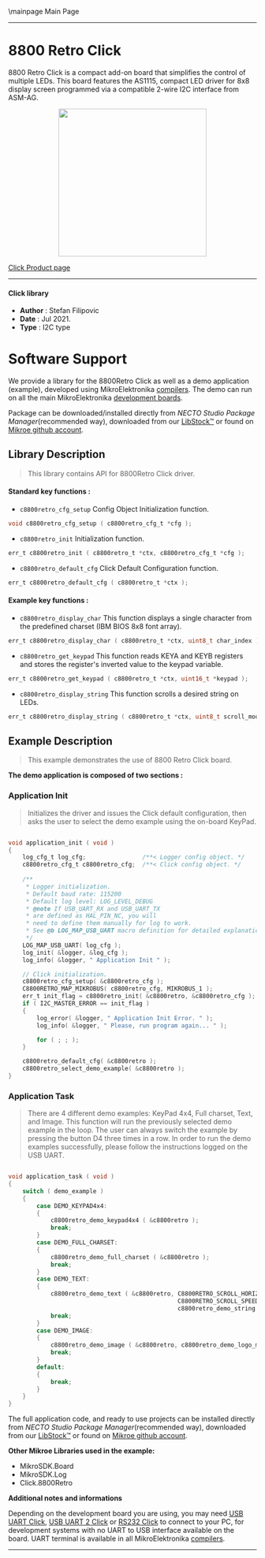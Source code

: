 \mainpage Main Page

---
# 8800 Retro Click

8800 Retro Click is a compact add-on board that simplifies the control of multiple LEDs. This board features the AS1115, compact LED driver for 8x8 display screen programmed via a compatible 2-wire I2C interface from ASM-AG.

<p align="center">
  <img src="https://download.mikroe.com/images/click_for_ide/8800retro_click.png" height=300px>
</p>

[Click Product page](https://www.mikroe.com/8800-retro-click)

---


#### Click library

- **Author**        : Stefan Filipovic
- **Date**          : Jul 2021.
- **Type**          : I2C type


# Software Support

We provide a library for the 8800Retro Click
as well as a demo application (example), developed using MikroElektronika
[compilers](https://www.mikroe.com/necto-studio).
The demo can run on all the main MikroElektronika [development boards](https://www.mikroe.com/development-boards).

Package can be downloaded/installed directly from *NECTO Studio Package Manager*(recommended way), downloaded from our [LibStock&trade;](https://libstock.mikroe.com) or found on [Mikroe github account](https://github.com/MikroElektronika/mikrosdk_click_v2/tree/master/clicks).

## Library Description

> This library contains API for 8800Retro Click driver.

#### Standard key functions :

- `c8800retro_cfg_setup` Config Object Initialization function.
```c
void c8800retro_cfg_setup ( c8800retro_cfg_t *cfg );
```

- `c8800retro_init` Initialization function.
```c
err_t c8800retro_init ( c8800retro_t *ctx, c8800retro_cfg_t *cfg );
```

- `c8800retro_default_cfg` Click Default Configuration function.
```c
err_t c8800retro_default_cfg ( c8800retro_t *ctx );
```

#### Example key functions :

- `c8800retro_display_char` This function displays a single character from the predefined charset (IBM BIOS 8x8 font array).
```c
err_t c8800retro_display_char ( c8800retro_t *ctx, uint8_t char_index );
```

- `c8800retro_get_keypad` This function reads KEYA and KEYB registers and stores the register's inverted value to the keypad variable.
```c
err_t c8800retro_get_keypad ( c8800retro_t *ctx, uint16_t *keypad );
```

- `c8800retro_display_string` This function scrolls a desired string on LEDs.
```c
err_t c8800retro_display_string ( c8800retro_t *ctx, uint8_t scroll_mode, uint16_t scroll_speed_ms, uint8_t *text );
```

## Example Description

> This example demonstrates the use of 8800 Retro Click board.

**The demo application is composed of two sections :**

### Application Init

> Initializes the driver and issues the Click default configuration, then asks the user to select the demo example using the on-board KeyPad.

```c

void application_init ( void )
{
    log_cfg_t log_cfg;                /**< Logger config object. */
    c8800retro_cfg_t c8800retro_cfg;  /**< Click config object. */
    
    /** 
     * Logger initialization.
     * Default baud rate: 115200
     * Default log level: LOG_LEVEL_DEBUG
     * @note If USB_UART_RX and USB_UART_TX 
     * are defined as HAL_PIN_NC, you will 
     * need to define them manually for log to work. 
     * See @b LOG_MAP_USB_UART macro definition for detailed explanation.
     */
    LOG_MAP_USB_UART( log_cfg );
    log_init( &logger, &log_cfg );
    log_info( &logger, " Application Init " );

    // Click initialization.
    c8800retro_cfg_setup( &c8800retro_cfg );
    C8800RETRO_MAP_MIKROBUS( c8800retro_cfg, MIKROBUS_1 );
    err_t init_flag = c8800retro_init( &c8800retro, &c8800retro_cfg );
    if ( I2C_MASTER_ERROR == init_flag ) 
    {
        log_error( &logger, " Application Init Error. " );
        log_info( &logger, " Please, run program again... " );

        for ( ; ; );
    }

    c8800retro_default_cfg( &c8800retro );
    c8800retro_select_demo_example( &c8800retro );
}

```

### Application Task

> There are 4 different demo examples: KeyPad 4x4, Full charset, Text, and Image.
> This function will run the previously selected demo example in the loop. 
> The user can always switch the example by pressing the button D4 three times in a row. 
> In order to run the demo examples successfully, please follow the instructions logged on the USB UART.

```c

void application_task ( void )
{
    switch ( demo_example )
    {
        case DEMO_KEYPAD4x4:
        {
            c8800retro_demo_keypad4x4 ( &c8800retro );
            break;
        }
        case DEMO_FULL_CHARSET:
        {
            c8800retro_demo_full_charset ( &c8800retro );
            break;
        }
        case DEMO_TEXT:
        {
            c8800retro_demo_text ( &c8800retro, C8800RETRO_SCROLL_HORIZONTAL_LEFT, 
                                                C8800RETRO_SCROLL_SPEED_MEDIUM, 
                                                c8800retro_demo_string );
            break;
        }
        case DEMO_IMAGE:
        {
            c8800retro_demo_image ( &c8800retro, c8800retro_demo_logo_mikroe );
            break;
        }
        default:
        {
            break;
        }
    }
}

```


The full application code, and ready to use projects can be installed directly from *NECTO Studio Package Manager*(recommended way), downloaded from our [LibStock&trade;](https://libstock.mikroe.com) or found on [Mikroe github account](https://github.com/MikroElektronika/mikrosdk_click_v2/tree/master/clicks).

**Other Mikroe Libraries used in the example:**

- MikroSDK.Board
- MikroSDK.Log
- Click.8800Retro

**Additional notes and informations**

Depending on the development board you are using, you may need
[USB UART Click](https://www.mikroe.com/usb-uart-click),
[USB UART 2 Click](https://www.mikroe.com/usb-uart-2-click) or
[RS232 Click](https://www.mikroe.com/rs232-click) to connect to your PC, for
development systems with no UART to USB interface available on the board. UART
terminal is available in all MikroElektronika
[compilers](https://shop.mikroe.com/compilers).

---
